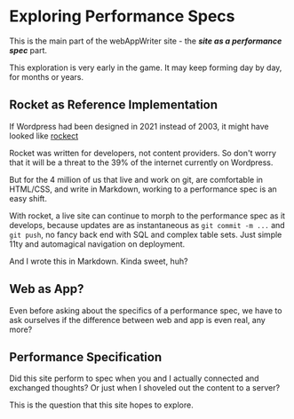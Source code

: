 # Exploring Performance Specs

This is the main part of the webAppWriter site - the _**site as a performance spec**_ part.

This exploration is very early in the game. It may keep forming day by day, for months or years.

## Rocket as Reference Implementation

If Wordpress had been designed in 2021 instead of 2003, it might have looked like [rockect](https://rocket.modern-web.dev/)

Rocket was written for developers, not content providers. So don't worry that it will be a threat to the 39% of the internet currently on Wordpress.

But for the 4 million of us that live and work on git, are comfortable in HTML/CSS, and write in Markdown, working to a performance spec is an easy shift.

With rocket, a live site can continue to morph to the performance spec as it develops, because updates are as instantaneous as `git commit -m ...` and `git push`, no fancy back end with SQL and complex table sets. Just simple 11ty and automagical navigation on deployment.

And I wrote this in Markdown. Kinda sweet, huh?

## Web as App?

Even before asking about the specifics of a performance spec, we have to ask ourselves if the difference between web and app is even real, any more?

## Performance Specification

Did this site perform to spec when you and I actually connected and exchanged thoughts? Or just when I shoveled out the content to a server?

This is the question that this site hopes to explore.
